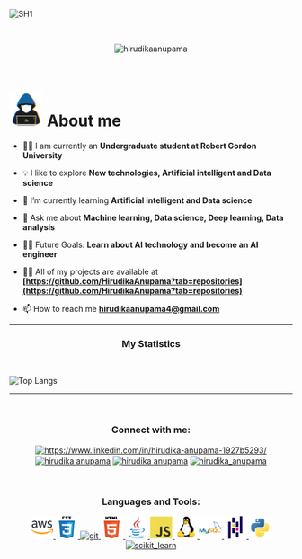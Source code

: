 <p>
  <img src="https://github.com/user-attachments/assets/aa04fa58-b8e8-49c3-8d1c-75f0018f5686" alt="SH1">
</p>


<br>
<p align="center"> <img src="https://komarev.com/ghpvc/?username=hirudikaanupama&label=Profile%20views&color=0e75b6&style=for-the-badge" alt="hirudikaanupama" /> </p>
<br>

<h1>
  <picture>
    <img src="https://github.com/0xAbdulKhalid/0xAbdulKhalid/raw/main/assets/mdImages/about_me.gif" width="60px">
  </picture> 
  About me
</h1>

- 👨‍💻 I am currently an **Undergraduate student at Robert Gordon University**

- 💡 I like to explore **New technologies, Artificial intelligent and Data science**
  
- 🌱 I’m currently learning **Artificial intelligent and Data science**

- 💬 Ask me about **Machine learning, Data science, Deep learning, Data analysis**

- 💪🏼 Future Goals: **Learn about AI technology and become an AI engineer**

- 👨‍💻 All of my projects are available at **[https://github.com/HirudikaAnupama?tab=repositories](https://github.com/HirudikaAnupama?tab=repositories)**

- 📫 How to reach me **hirudikaanupama4@gmail.com**
<hr>
<h3 align = "center">My Statistics</h3>
<br>

![Top Langs](https://github-readme-stats.vercel.app/api/top-langs/?username=HirudikaAnupama&theme=tokyonight) 


<hr>
<br>
<h3 align="center">Connect with me:</h3>
<p align="center">
<a href="https://linkedin.com/in/https://www.linkedin.com/in/hirudika-anupama-1927b5293/" target="blank"><img align="center" src="https://raw.githubusercontent.com/rahuldkjain/github-profile-readme-generator/master/src/images/icons/Social/linked-in-alt.svg" alt="https://www.linkedin.com/in/hirudika-anupama-1927b5293/" height="30" width="40" /></a>
<a href="https://fb.com/hirudika anupama" target="blank"><img align="center" src="https://raw.githubusercontent.com/rahuldkjain/github-profile-readme-generator/master/src/images/icons/Social/facebook.svg" alt="hirudika anupama" height="30" width="40" /></a>
<a href="https://instagram.com/hirudika anupama" target="blank"><img align="center" src="https://raw.githubusercontent.com/rahuldkjain/github-profile-readme-generator/master/src/images/icons/Social/instagram.svg" alt="hirudika anupama" height="30" width="40" /></a>
<a href="https://discord.gg/hirudika_anupama" target="blank"><img align="center" src="https://raw.githubusercontent.com/rahuldkjain/github-profile-readme-generator/master/src/images/icons/Social/discord.svg" alt="hirudika_anupama" height="30" width="40" /></a>
</p>

<br>
<h3 align="center">Languages and Tools:</h3>
<p align="center"> <a href="https://aws.amazon.com" target="_blank" rel="noreferrer"> <img src="https://raw.githubusercontent.com/devicons/devicon/master/icons/amazonwebservices/amazonwebservices-original-wordmark.svg" alt="aws" width="40" height="40"/> </a> <a href="https://www.w3schools.com/css/" target="_blank" rel="noreferrer"> <img src="https://raw.githubusercontent.com/devicons/devicon/master/icons/css3/css3-original-wordmark.svg" alt="css3" width="40" height="40"/> </a> <a href="https://git-scm.com/" target="_blank" rel="noreferrer"> <img src="https://www.vectorlogo.zone/logos/git-scm/git-scm-icon.svg" alt="git" width="40" height="40"/> </a> <a href="https://www.w3.org/html/" target="_blank" rel="noreferrer"> <img src="https://raw.githubusercontent.com/devicons/devicon/master/icons/html5/html5-original-wordmark.svg" alt="html5" width="40" height="40"/> </a> <a href="https://www.java.com" target="_blank" rel="noreferrer"> <img src="https://raw.githubusercontent.com/devicons/devicon/master/icons/java/java-original.svg" alt="java" width="40" height="40"/> </a> <a href="https://developer.mozilla.org/en-US/docs/Web/JavaScript" target="_blank" rel="noreferrer"> <img src="https://raw.githubusercontent.com/devicons/devicon/master/icons/javascript/javascript-original.svg" alt="javascript" width="40" height="40"/> </a> <a href="https://www.linux.org/" target="_blank" rel="noreferrer"> <img src="https://raw.githubusercontent.com/devicons/devicon/master/icons/linux/linux-original.svg" alt="linux" width="40" height="40"/> </a> <a href="https://www.mysql.com/" target="_blank" rel="noreferrer"> <img src="https://raw.githubusercontent.com/devicons/devicon/master/icons/mysql/mysql-original-wordmark.svg" alt="mysql" width="40" height="40"/> </a> <a href="https://pandas.pydata.org/" target="_blank" rel="noreferrer"> <img src="https://raw.githubusercontent.com/devicons/devicon/2ae2a900d2f041da66e950e4d48052658d850630/icons/pandas/pandas-original.svg" alt="pandas" width="40" height="40"/> </a> <a href="https://www.python.org" target="_blank" rel="noreferrer"> <img src="https://raw.githubusercontent.com/devicons/devicon/master/icons/python/python-original.svg" alt="python" width="40" height="40"/> </a> <a href="https://scikit-learn.org/" target="_blank" rel="noreferrer"> <img src="https://upload.wikimedia.org/wikipedia/commons/0/05/Scikit_learn_logo_small.svg" alt="scikit_learn" width="40" height="40"/> </a> </p>
